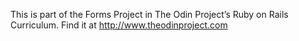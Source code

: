 This is part of the Forms Project in The Odin Project’s Ruby on Rails Curriculum.
Find it at http://www.theodinproject.com